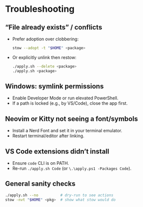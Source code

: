# Troubleshooting

## “File already exists” / conflicts
- Prefer adoption over clobbering:
  ```bash
  stow --adopt -t "$HOME" <package>
  ```

* Or explicitly unlink then restow:

  ```bash
  ./apply.sh --delete <package>
  ./apply.sh <package>
  ```

## Windows: symlink permissions

* Enable Developer Mode or run elevated PowerShell.
* If a path is locked (e.g., by VS/Code), close the app first.

## Neovim or Kitty not seeing a font/symbols

* Install a Nerd Font and set it in your terminal emulator.
* Restart terminal/editor after linking.

## VS Code extensions didn’t install

* Ensure `code` CLI is on PATH.
* Re-run `./apply.sh Code` (or `\.\apply.ps1 -Packages Code`).

## General sanity checks

```bash
./apply.sh --no          # dry-run to see actions
stow -nvt "$HOME" <pkg>  # show what stow would do
```
